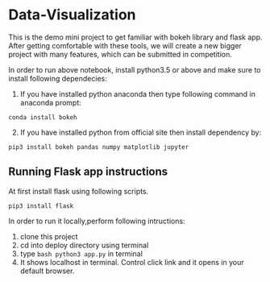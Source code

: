 # Data-Visualization
This is the demo mini project to get familiar with bokeh library and flask app. After getting comfortable with these tools, we will create a new bigger project with many features, which can be submitted in competition.   
 
In order to run above notebook, install python3.5 or above and make sure to install following dependecies:

1. If you have installed python anaconda then type following command in anaconda prompt:

```code
conda install bokeh
```

2. If you have installed python from official site then install dependency by:

```code
pip3 install bokeh pandas numpy matplotlib jupyter
```

## Running Flask app instructions

At first install flask using following scripts.

```code
pip3 install flask
```

In order to run it locally,perform following intructions:
1. clone this project 
2. cd into deploy directory using terminal
3. type ```bash python3 app.py``` in terminal
4. It shows localhost in terminal. Control click link and it opens in your default browser.


